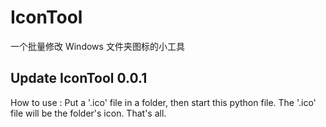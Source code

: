 # IconTool
一个批量修改 Windows 文件夹图标的小工具

## Update IconTool 0.0.1
How to use :
Put a '.ico' file in a folder, then start this python file. The '.ico' file will be the folder's icon. That's all.
